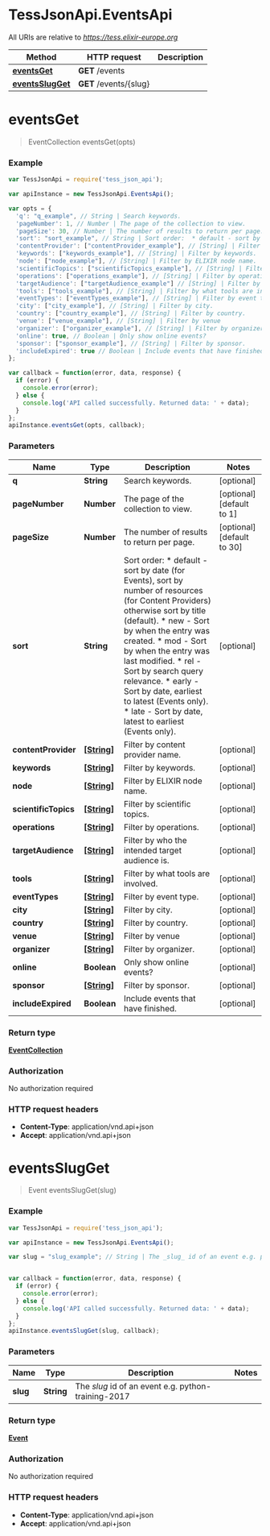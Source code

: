 # TessJsonApi.EventsApi

All URIs are relative to *https://tess.elixir-europe.org*

Method | HTTP request | Description
------------- | ------------- | -------------
[**eventsGet**](EventsApi.md#eventsGet) | **GET** /events | 
[**eventsSlugGet**](EventsApi.md#eventsSlugGet) | **GET** /events/{slug} | 


<a name="eventsGet"></a>
# **eventsGet**
> EventCollection eventsGet(opts)



### Example
```javascript
var TessJsonApi = require('tess_json_api');

var apiInstance = new TessJsonApi.EventsApi();

var opts = { 
  'q': "q_example", // String | Search keywords.
  'pageNumber': 1, // Number | The page of the collection to view.
  'pageSize': 30, // Number | The number of results to return per page.
  'sort': "sort_example", // String | Sort order:  * default - sort by date (for Events), sort by number of resources (for Content Providers) otherwise sort by title (default).  * new - Sort by when the entry was created.  * mod - Sort by when the entry was last modified.  * rel - Sort by search query relevance.  * early - Sort by date, earliest to latest (Events only).  * late - Sort by date, latest to earliest (Events only). 
  'contentProvider': ["contentProvider_example"], // [String] | Filter by content provider name.
  'keywords': ["keywords_example"], // [String] | Filter by keywords.
  'node': ["node_example"], // [String] | Filter by ELIXIR node name.
  'scientificTopics': ["scientificTopics_example"], // [String] | Filter by scientific topics.
  'operations': ["operations_example"], // [String] | Filter by operations.
  'targetAudience': ["targetAudience_example"] // [String] | Filter by who the intended target audience is.
  'tools': ["tools_example"], // [String] | Filter by what tools are involved.
  'eventTypes': ["eventTypes_example"], // [String] | Filter by event type.
  'city': ["city_example"], // [String] | Filter by city.
  'country': ["country_example"], // [String] | Filter by country.
  'venue': ["venue_example"], // [String] | Filter by venue
  'organizer': ["organizer_example"], // [String] | Filter by organizer.
  'online': true, // Boolean | Only show online events?
  'sponsor': ["sponsor_example"], // [String] | Filter by sponsor.
  'includeExpired': true // Boolean | Include events that have finished.
};

var callback = function(error, data, response) {
  if (error) {
    console.error(error);
  } else {
    console.log('API called successfully. Returned data: ' + data);
  }
};
apiInstance.eventsGet(opts, callback);
```

### Parameters

Name | Type | Description  | Notes
------------- | ------------- | ------------- | -------------
 **q** | **String**| Search keywords. | [optional] 
 **pageNumber** | **Number**| The page of the collection to view. | [optional] [default to 1]
 **pageSize** | **Number**| The number of results to return per page. | [optional] [default to 30]
 **sort** | **String**| Sort order:  * default - sort by date (for Events), sort by number of resources (for Content Providers) otherwise sort by title (default).  * new - Sort by when the entry was created.  * mod - Sort by when the entry was last modified.  * rel - Sort by search query relevance.  * early - Sort by date, earliest to latest (Events only).  * late - Sort by date, latest to earliest (Events only).  | [optional] 
 **contentProvider** | [**[String]**](String.md)| Filter by content provider name. | [optional] 
 **keywords** | [**[String]**](String.md)| Filter by keywords. | [optional] 
 **node** | [**[String]**](String.md)| Filter by ELIXIR node name. | [optional] 
 **scientificTopics** | [**[String]**](String.md)| Filter by scientific topics. | [optional] 
 **operations** | [**[String]**](String.md)| Filter by operations. | [optional] 
 **targetAudience** | [**[String]**](String.md)| Filter by who the intended target audience is. | [optional] 
 **tools** | [**[String]**](String.md)| Filter by what tools are involved. | [optional] 
 **eventTypes** | [**[String]**](String.md)| Filter by event type. | [optional] 
 **city** | [**[String]**](String.md)| Filter by city. | [optional] 
 **country** | [**[String]**](String.md)| Filter by country. | [optional] 
 **venue** | [**[String]**](String.md)| Filter by venue | [optional] 
 **organizer** | [**[String]**](String.md)| Filter by organizer. | [optional] 
 **online** | **Boolean**| Only show online events? | [optional] 
 **sponsor** | [**[String]**](String.md)| Filter by sponsor. | [optional] 
 **includeExpired** | **Boolean**| Include events that have finished. | [optional] 

### Return type

[**EventCollection**](EventCollection.md)

### Authorization

No authorization required

### HTTP request headers

 - **Content-Type**: application/vnd.api+json
 - **Accept**: application/vnd.api+json

<a name="eventsSlugGet"></a>
# **eventsSlugGet**
> Event eventsSlugGet(slug)



### Example
```javascript
var TessJsonApi = require('tess_json_api');

var apiInstance = new TessJsonApi.EventsApi();

var slug = "slug_example"; // String | The _slug_ id of an event e.g. python-training-2017


var callback = function(error, data, response) {
  if (error) {
    console.error(error);
  } else {
    console.log('API called successfully. Returned data: ' + data);
  }
};
apiInstance.eventsSlugGet(slug, callback);
```

### Parameters

Name | Type | Description  | Notes
------------- | ------------- | ------------- | -------------
 **slug** | **String**| The _slug_ id of an event e.g. python-training-2017 | 

### Return type

[**Event**](Event.md)

### Authorization

No authorization required

### HTTP request headers

 - **Content-Type**: application/vnd.api+json
 - **Accept**: application/vnd.api+json


